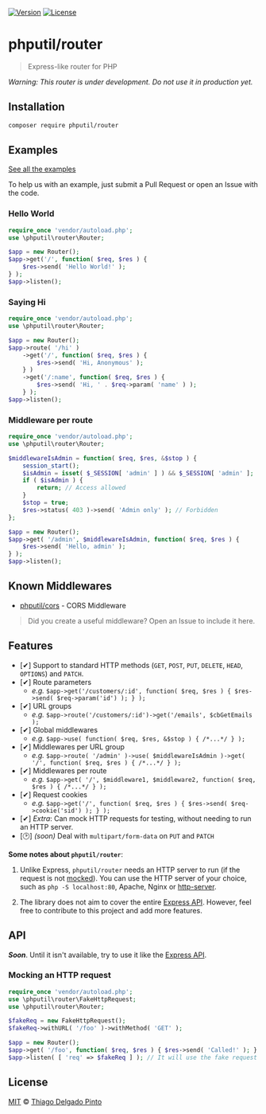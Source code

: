 [![Version](https://poser.pugx.org/phputil/router/v?style=flat-square)](https://packagist.org/packages/phputil/router)
[![License](https://poser.pugx.org/phputil/router/license?style=flat-square)](https://packagist.org/packages/phputil/router)

# phputil/router

> Express-like router for PHP

_Warning: This router is under development. Do not use it in production yet._

## Installation

```bash
composer require phputil/router
```

## Examples

[See all the examples](https://github.com/thiagodp/router/tree/main/examples/)

To help us with an example, just submit a Pull Request or open an Issue with the code.

### Hello World

```php
require_once 'vendor/autoload.php';
use \phputil\router\Router;

$app = new Router();
$app->get('/', function( $req, $res ) {
    $res->send( 'Hello World!' );
} );
$app->listen();
```

### Saying Hi

```php
require_once 'vendor/autoload.php';
use \phputil\router\Router;

$app = new Router();
$app->route( '/hi' )
    ->get('/', function( $req, $res ) {
        $res->send( 'Hi, Anonymous' );
    } )
    ->get('/:name', function( $req, $res ) {
        $res->send( 'Hi, ' . $req->param( 'name' ) );
    } );
$app->listen();
```

### Middleware per route

```php
require_once 'vendor/autoload.php';
use \phputil\router\Router;

$middlewareIsAdmin = function( $req, $res, &$stop ) {
    session_start();
    $isAdmin = isset( $_SESSION[ 'admin' ] ) && $_SESSION[ 'admin' ];
    if ( $isAdmin ) {
        return; // Access allowed
    }
    $stop = true;
    $res->status( 403 )->send( 'Admin only' ); // Forbidden
};

$app = new Router();
$app->get( '/admin', $middlewareIsAdmin, function( $req, $res ) {
    $res->send( 'Hello, admin' );
} );
$app->listen();
```

## Known Middlewares

- [phputil/cors](https://github.com/thiagodp/cors) - CORS Middleware

> Did you create a useful middleware? Open an Issue to include it here.


## Features

- [✔] Support to standard HTTP methods (`GET`, `POST`, `PUT`, `DELETE`, `HEAD`, `OPTIONS`) and `PATCH`.
- [✔] Route parameters
    - _e.g._ `$app->get('/customers/:id', function( $req, $res ) { $res->send( $req->param('id') ); } );`
- [✔] URL groups
    - _e.g._ `$app->route('/customers/:id')->get('/emails', $cbGetEmails );`
- [✔] Global middlewares
    - _e.g._ `$app->use( function( $req, $res, &$stop ) { /*...*/ } );`
- [✔] Middlewares per URL group
    - _e.g._ `$app->route( '/admin' )->use( $middlewareIsAdmin )->get( '/', function( $req, $res ) { /*...*/ } );`
- [✔] Middlewares per route
    - _e.g._ `$app->get( '/', $middleware1, $middleware2, function( $req, $res ) { /*...*/ } );`
- [✔] Request cookies
    - _e.g._ `$app->get('/', function( $req, $res ) { $res->send( $req->cookie('sid') ); } );`
- [✔] _Extra_: Can mock HTTP requests for testing, without needing to run an HTTP server.
- [🕑] _(soon)_ Deal with `multipart/form-data` on `PUT` and `PATCH`


**Some notes about `phputil/router`**:

1. Unlike Express, `phputil/router` needs an HTTP server to run (if the request is not [mocked](#mocking-an-http-request)). You can use the HTTP server of your choice, such as `php -S localhost:80`, Apache, Nginx or [http-server](https://www.npmjs.com/package/http-server).

2. The library does not aim to cover the entire [Express API](https://expressjs.com/en/api.html). However, feel free to contribute to this project and add more features.


## API

**_Soon_**. Until it isn't available, try to use it like the [Express API](https://expressjs.com/pt-br/4x/api.html).


### Mocking an HTTP request

```php
require_once 'vendor/autoload.php';
use \phputil\router\FakeHttpRequest;
use \phputil\router\Router;

$fakeReq = new FakeHttpRequest();
$fakeReq->withURL( '/foo' )->withMethod( 'GET' );

$app = new Router();
$app->get( '/foo', function( $req, $res ) { $res->send( 'Called!' ); } );
$app->listen( [ 'req' => $fakeReq ] ); // It will use the fake request and call /foo
```

## License

[MIT](LICENSE) © [Thiago Delgado Pinto](https://github.com/thiagodp)
